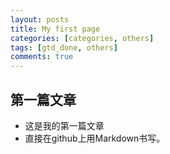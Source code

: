 ```yaml
---
layout: posts
title: My first page
categories: [categories, others]
tags: [gtd_done, others]
comments: true
---
```


## 第一篇文章 ##

+ 这是我的第一篇文章  
+ 直接在github上用Markdown书写。  
